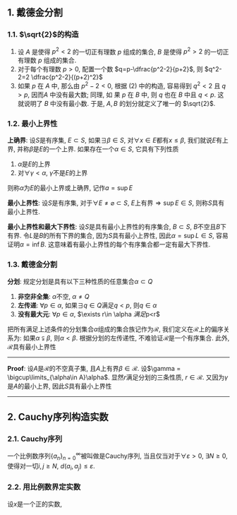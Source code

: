 ## 1. 戴德金分割
### 1.1. $\sqrt{2}$的构造
1. 设 $A$ 是使得 $p^2<2$ 的一切正有理数 $p$ 组成的集合, $B$ 是使得 $p^2>2$ 的一切正有理数 $p$ 组成的集合.
2. 对于每个有理数 $p>0$, 配置一个数 $q=p-\dfrac{p^2-2}{p+2}$, 则 $q^2-2=2 \dfrac{p^2-2}{(p+2)^2}$
3. 如果 $p$ 在 $A$ 中, 那么由 $p^2-2<0$, 根据 (2) 中的构造, 容易得到 $q^2<2$ 且 $q>p$, 因而$A$ 中没有最大数; 同理, 如 果 $p$ 在 $B$ 中, 则 $q$ 也在 $B$ 中且 $q<p$. 这就说明了 $B$ 中没有最小数. 于是, $A, B$ 的划分就定义了唯一的 $\sqrt{2}$. 

### 1.2. 最小上界性
**上确界**: 设$S$是有序集, $E\subset S$, 如果$\exists \beta \in S$, 对$\forall x \in E$都有$x\le \beta$, 我们就说$E$有上界, 并称$\beta$是$E$的一个上界. 如果存在一个$\alpha \in S$, 它具有下列性质
1. $\alpha$是$E$的上界
2. 对$\forall \gamma<\alpha$, $\gamma$不是$E$的上界

则称$\alpha$为$E$的最小上界或上确界, 记作$a=\sup E$

**最小上界性**: 设$S$是有序集, 对于$\forall E\neq \varnothing\subset S$, $E$上有界$\Longrightarrow\sup E \in S$, 则称$S$具有最小上界性. 

**最小上界性和最大下界性**: 设$S$是具有最小上界性的有序集合, $B\subset S$, $B$不空且$B$下有界. 令$L$是$B$的所有下界的集合, 因为$S$具有最小上界性, 因此$\alpha =\sup L\in S$, 容易证明$\alpha=\inf B$. 这意味着有最小上界性的每个有序集合都一定有最大下界性. 

### 1.3. 戴德金分割
**分划**: 规定分划是具有以下三种性质的任意集合$\alpha\subset Q$
1. **非空非全集**: $\alpha$不空, $\alpha\neq Q$
2. **左传递**: $\forall p\in \alpha$, 如果$\exists q\in Q$满足$q<p$, 则$q\in \alpha$
3. **没有最大元**: $\forall p\in \alpha$, $\exists r\in \alpha $满足$p<r$
   
把所有满足上述条件的分划集合$\alpha$组成的集合族记作为$\mathscr{R}$, 我们定义在$\mathscr{R}$上的偏序关系为: 如果$\alpha\subsetneqq \beta$, 则$\alpha < \beta$. 根据分划的左传递性, 不难验证$\mathscr{R}$是一个有序集合. 此外, $\mathscr{R}$具有最小上界性
___
**Proof**: 设$A$是$\mathscr{R}$的不空真子集, 且$A$上有界$\beta\in \mathscr{R}$. 设$\gamma = \bigcup\limits_{\alpha\in A}\alpha$. 显然$r$满足分划的三条性质, $r\in \mathscr{R}$. 又因为$\gamma$是$A$的最小上界, 因此$S$具有最小上界性
___

## 2. Cauchy序列构造实数
### 2.1. Cauchy序列
一个比例数序列$\{a_n\}_{n=0}^{\infty}$被叫做是Cauchy序列, 当且仅当对于$\forall \varepsilon>0$, $\exists N\ge0$, 使得对一切$i,j\ge N,\ d(a_i,a_j)\le \varepsilon$. 

### 2.2. 用比例数界定实数
设$x$是一个正的实数, 
